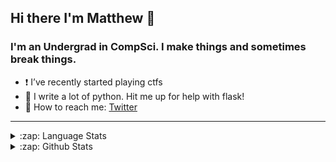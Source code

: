 ## Hi there I'm Matthew 👋

### I'm an Undergrad in CompSci. I make things and sometimes break things.
- ❗️ I’ve recently started playing ctfs
- 🐍 I write a lot of python. Hit me up for help with flask!
- 💬 How to reach me: [Twitter]

---

<details markdown='1'>

  <summary markdown='1'>:zap: Language Stats</summary>

[![Top Langs](https://github-readme-stats.vercel.app/api/top-langs/?username=MHogg66&layout=compact)](https://github.com/gg0h/github-readme-stats)

</details>

<details markdown="1">
  <summary>:zap: Github Stats</summary>
  <img align="left" alt="MHogg66's Github Stats" src="https://github-readme-stats.vercel.app/api?username=gg0h&show_icons=true&hide_border=true&count_private=true" />
</details>


</br>


[twitter]: https://twitter.com/gg41414141
